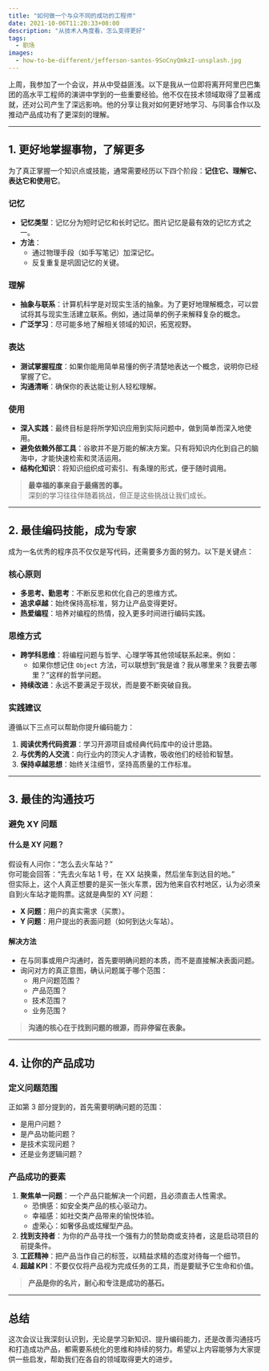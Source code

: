 ```yaml
---
title: "如何做一个与众不同的成功的工程师"
date: 2021-10-06T11:20:33+08:00
description: "从技术人角度看，怎么变得更好"
tags:
  - 职场
images:
  - how-to-be-different/jefferson-santos-9SoCnyQmkzI-unsplash.jpg
---
```


上周，我参加了一个会议，并从中受益匪浅。以下是我从一位即将离开阿里巴巴集团的高水平工程师的演讲中学到的一些重要经验。他不仅在技术领域取得了显著成就，还对公司产生了深远影响。他的分享让我对如何更好地学习、与同事合作以及推动产品成功有了更深刻的理解。

---

## 1. **更好地掌握事物，了解更多**

为了真正掌握一个知识点或技能，通常需要经历以下四个阶段：**记住它、理解它、表达它和使用它**。

### 记忆
- **记忆类型**：记忆分为短时记忆和长时记忆。图片记忆是最有效的记忆方式之一。
- **方法**：
  - 通过物理手段（如手写笔记）加深记忆。
  - 反复重复是巩固记忆的关键。
  
### 理解
- **抽象与联系**：计算机科学是对现实生活的抽象。为了更好地理解概念，可以尝试将其与现实生活建立联系。例如，通过简单的例子来解释复杂的概念。
- **广泛学习**：尽可能多地了解相关领域的知识，拓宽视野。

### 表达
- **测试掌握程度**：如果你能用简单易懂的例子清楚地表达一个概念，说明你已经掌握了它。
- **沟通清晰**：确保你的表达能让别人轻松理解。

### 使用
- **深入实践**：最终目标是将所学知识应用到实际问题中，做到简单而深入地使用。
- **避免依赖外部工具**：谷歌并不是万能的解决方案。只有将知识内化到自己的脑海中，才能快速检索和灵活运用。
- **结构化知识**：将知识组织成可索引、有条理的形式，便于随时调用。

> **最幸福的事来自于最痛苦的事。**  
> 深刻的学习往往伴随着挑战，但正是这些挑战让我们成长。

---

## 2. **最佳编码技能，成为专家**

成为一名优秀的程序员不仅仅是写代码，还需要多方面的努力。以下是关键点：

### 核心原则
- **多思考、勤思考**：不断反思和优化自己的思维方式。
- **追求卓越**：始终保持高标准，努力让产品变得更好。
- **热爱编程**：培养对编程的热情，投入更多时间进行编码实践。

### 思维方式
- **跨学科思维**：将编程问题与哲学、心理学等其他领域联系起来。例如：
  - 如果你想记住 `Object` 方法，可以联想到“我是谁？我从哪里来？我要去哪里？”这样的哲学问题。
- **持续改进**：永远不要满足于现状，而是要不断突破自我。

### 实践建议
遵循以下三点可以帮助你提升编码能力：
1. **阅读优秀代码资源**：学习开源项目或经典代码库中的设计思路。
2. **与优秀的人交流**：向行业内的顶尖人才请教，吸收他们的经验和智慧。
3. **保持卓越思想**：始终关注细节，坚持高质量的工作标准。

---

## 3. **最佳的沟通技巧**

### 避免 XY 问题
#### 什么是 XY 问题？
假设有人问你：“怎么去火车站？”  
你可能会回答：“先去火车站 1 号，在 XX 站换乘，然后坐车到达目的地。”  
但实际上，这个人真正想要的是买一张火车票，因为他来自农村地区，认为必须亲自到火车站才能购票。这就是典型的 XY 问题：
- **X 问题**：用户的真实需求（买票）。
- **Y 问题**：用户提出的表面问题（如何到达火车站）。

#### 解决方法
- 在与同事或用户沟通时，首先要明确问题的本质，而不是直接解决表面问题。
- 询问对方的真正意图，确认问题属于哪个范围：
  - 用户问题范围？
  - 产品范围？
  - 技术范围？
  - 业务范围？

> **沟通的核心在于找到问题的根源，而非停留在表象。**

---

## 4. **让你的产品成功**

### 定义问题范围
正如第 3 部分提到的，首先需要明确问题的范围：
- 是用户问题？
- 是产品功能问题？
- 是技术实现问题？
- 还是业务逻辑问题？

### 产品成功的要素
1. **聚焦单一问题**：一个产品只能解决一个问题，且必须直击人性需求。
   - 恐惧感：如安全类产品的核心驱动力。
   - 幸福感：如社交类产品带来的愉悦体验。
   - 虚荣心：如奢侈品或炫耀型产品。
2. **找到支持者**：为你的产品寻找一个强有力的赞助商或支持者，这是启动项目的前提条件。
3. **工匠精神**：把产品当作自己的标签，以精益求精的态度对待每一个细节。
4. **超越 KPI**：不要仅仅将产品视为完成任务的工具，而是要赋予它生命和价值。

> **产品是你的名片，耐心和专注是成功的基石。**

---

## 总结

这次会议让我深刻认识到，无论是学习新知识、提升编码能力，还是改善沟通技巧和打造成功产品，都需要系统化的思维和持续的努力。希望以上内容能够为大家提供一些启发，帮助我们在各自的领域取得更大的进步。
